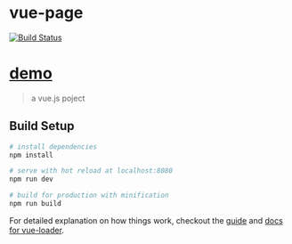 # vue-page
[![Build Status](https://travis-ci.org/Himmas/vue-cnode.svg?branch=master)](https://travis-ci.org/Himmas/vue-cnode)

# [demo](http://zlvin.himmas.cc/vue-page/)

> a vue.js poject

## Build Setup

``` bash
# install dependencies
npm install

# serve with hot reload at localhost:8080
npm run dev

# build for production with minification
npm run build
```

For detailed explanation on how things work, checkout the [guide](http://vuejs-templates.github.io/webpack/) and [docs for vue-loader](http://vuejs.github.io/vue-loader).

